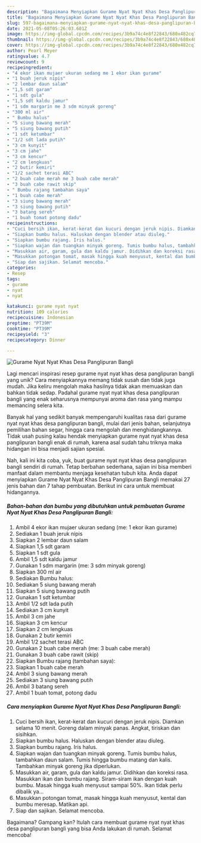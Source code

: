 ```yaml
---
description: "Bagaimana Menyiapkan Gurame Nyat Nyat Khas Desa Panglipuran Bangli, Enak Banget"
title: "Bagaimana Menyiapkan Gurame Nyat Nyat Khas Desa Panglipuran Bangli, Enak Banget"
slug: 597-bagaimana-menyiapkan-gurame-nyat-nyat-khas-desa-panglipuran-bangli-enak-banget
date: 2021-05-08T05:26:03.601Z
image: https://img-global.cpcdn.com/recipes/3b9a74c4e8f22843/680x482cq70/gurame-nyat-nyat-khas-desa-panglipuran-bangli-foto-resep-utama.jpg
thumbnail: https://img-global.cpcdn.com/recipes/3b9a74c4e8f22843/680x482cq70/gurame-nyat-nyat-khas-desa-panglipuran-bangli-foto-resep-utama.jpg
cover: https://img-global.cpcdn.com/recipes/3b9a74c4e8f22843/680x482cq70/gurame-nyat-nyat-khas-desa-panglipuran-bangli-foto-resep-utama.jpg
author: Pearl Meyer
ratingvalue: 4.7
reviewcount: 9
recipeingredient:
- "4 ekor ikan mujaer ukuran sedang me 1 ekor ikan gurame"
- "1 buah jeruk nipis"
- "2 lembar daun salam"
- "1,5 sdt garam"
- "1 sdt gula"
- "1,5 sdt kaldu jamur"
- "1 sdm margarin me 3 sdm minyak goreng"
- "300 ml air"
- " Bumbu halus"
- "5 siung bawang merah"
- "5 siung bawang putih"
- "1 sdt ketumbar"
- "1/2 sdt lada putih"
- "3 cm kunyit"
- "3 cm jahe"
- "3 cm kencur"
- "2 cm lengkuas"
- "2 butir kemiri"
- "1/2 sachet terasi ABC"
- "2 buah cabe merah me 3 buah cabe merah"
- "3 buah cabe rawit skip"
- " Bumbu rajang tambahan saya"
- "1 buah cabe merah"
- "3 siung bawang merah"
- "3 siung bawang putih"
- "3 batang sereh"
- "1 buah tomat potong dadu"
recipeinstructions:
- "Cuci bersih ikan, kerat-kerat dan kucuri dengan jeruk nipis. Diamkan selama 10 menit. Goreng dalam minyak panas. Angkat, tiriskan dan sisihkan."
- "Siapkan bumbu halus. Haluskan dengan blender atau diuleg."
- "Siapkan bumbu rajang. Iris halus."
- "Siapkan wajan dan tuangkan minyak goreng. Tumis bumbu halus, tambahkan daun salam. Tumis hingga bumbu matang dan kalis. Tambahkan minyak goreng jika diperlukan."
- "Masukkan air, garam, gula dan kaldu jamur. Didihkan dan koreksi rasa. Masukkan ikan dan bumbu rajang. Siram-siram ikan dengan kuah bumbu. Masak hingga kuah menyusut sampai 50%. Ikan tidak perlu dibalik ya..."
- "Masukkan potongan tomat, masak hingga kuah menyusut, kental dan bumbu meresap. Matikan api."
- "Siap dan sajikan. Selamat mencoba."
categories:
- Resep
tags:
- gurame
- nyat
- nyat

katakunci: gurame nyat nyat 
nutrition: 109 calories
recipecuisine: Indonesian
preptime: "PT39M"
cooktime: "PT39M"
recipeyield: "3"
recipecategory: Dinner

---
```



![Gurame Nyat Nyat Khas Desa Panglipuran Bangli](https://img-global.cpcdn.com/recipes/3b9a74c4e8f22843/680x482cq70/gurame-nyat-nyat-khas-desa-panglipuran-bangli-foto-resep-utama.jpg)

Lagi mencari inspirasi resep gurame nyat nyat khas desa panglipuran bangli yang unik? Cara menyiapkannya memang tidak susah dan tidak juga mudah. Jika keliru mengolah maka hasilnya tidak akan memuaskan dan bahkan tidak sedap. Padahal gurame nyat nyat khas desa panglipuran bangli yang enak seharusnya mempunyai aroma dan rasa yang mampu memancing selera kita.

Banyak hal yang sedikit banyak mempengaruhi kualitas rasa dari gurame nyat nyat khas desa panglipuran bangli, mulai dari jenis bahan, selanjutnya pemilihan bahan segar, hingga cara mengolah dan menghidangkannya. Tidak usah pusing kalau hendak menyiapkan gurame nyat nyat khas desa panglipuran bangli enak di rumah, karena asal sudah tahu triknya maka hidangan ini bisa menjadi sajian spesial.




Nah, kali ini kita coba, yuk, buat gurame nyat nyat khas desa panglipuran bangli sendiri di rumah. Tetap berbahan sederhana, sajian ini bisa memberi manfaat dalam membantu menjaga kesehatan tubuh kita. Anda dapat menyiapkan Gurame Nyat Nyat Khas Desa Panglipuran Bangli memakai 27 jenis bahan dan 7 tahap pembuatan. Berikut ini cara untuk membuat hidangannya.

<!--inarticleads1-->

##### Bahan-bahan dan bumbu yang dibutuhkan untuk pembuatan Gurame Nyat Nyat Khas Desa Panglipuran Bangli:

1. Ambil 4 ekor ikan mujaer ukuran sedang (me: 1 ekor ikan gurame)
1. Sediakan 1 buah jeruk nipis
1. Siapkan 2 lembar daun salam
1. Siapkan 1,5 sdt garam
1. Siapkan 1 sdt gula
1. Ambil 1,5 sdt kaldu jamur
1. Gunakan 1 sdm margarin (me: 3 sdm minyak goreng)
1. Siapkan 300 ml air
1. Sediakan  Bumbu halus:
1. Sediakan 5 siung bawang merah
1. Siapkan 5 siung bawang putih
1. Gunakan 1 sdt ketumbar
1. Ambil 1/2 sdt lada putih
1. Sediakan 3 cm kunyit
1. Ambil 3 cm jahe
1. Siapkan 3 cm kencur
1. Siapkan 2 cm lengkuas
1. Gunakan 2 butir kemiri
1. Ambil 1/2 sachet terasi ABC
1. Gunakan 2 buah cabe merah (me: 3 buah cabe merah)
1. Gunakan 3 buah cabe rawit (skip)
1. Siapkan  Bumbu rajang (tambahan saya):
1. Siapkan 1 buah cabe merah
1. Ambil 3 siung bawang merah
1. Sediakan 3 siung bawang putih
1. Ambil 3 batang sereh
1. Ambil 1 buah tomat, potong dadu




<!--inarticleads2-->

##### Cara menyiapkan Gurame Nyat Nyat Khas Desa Panglipuran Bangli:

1. Cuci bersih ikan, kerat-kerat dan kucuri dengan jeruk nipis. Diamkan selama 10 menit. Goreng dalam minyak panas. Angkat, tiriskan dan sisihkan.
1. Siapkan bumbu halus. Haluskan dengan blender atau diuleg.
1. Siapkan bumbu rajang. Iris halus.
1. Siapkan wajan dan tuangkan minyak goreng. Tumis bumbu halus, tambahkan daun salam. Tumis hingga bumbu matang dan kalis. Tambahkan minyak goreng jika diperlukan.
1. Masukkan air, garam, gula dan kaldu jamur. Didihkan dan koreksi rasa. Masukkan ikan dan bumbu rajang. Siram-siram ikan dengan kuah bumbu. Masak hingga kuah menyusut sampai 50%. Ikan tidak perlu dibalik ya...
1. Masukkan potongan tomat, masak hingga kuah menyusut, kental dan bumbu meresap. Matikan api.
1. Siap dan sajikan. Selamat mencoba.




Bagaimana? Gampang kan? Itulah cara membuat gurame nyat nyat khas desa panglipuran bangli yang bisa Anda lakukan di rumah. Selamat mencoba!
